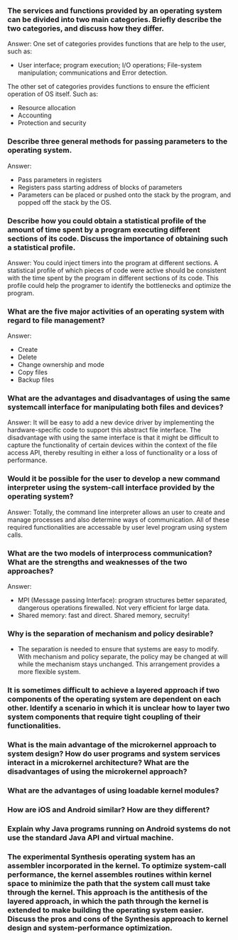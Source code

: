 ### The services and functions provided by an operating system can be divided into two main categories. Briefly describe the two categories, and discuss how they differ.
Answer: One set of categories provides functions that are help to the user, such as:
* User interface; program execution; I/O operations; File-system manipulation; communications and Error detection.

The other set of categories provides functions to ensure the efficient operation of OS itself. Such as:
* Resource allocation
* Accounting
* Protection and security

### Describe three general methods for passing parameters to the operating system.
Answer:
* Pass parameters in registers
* Registers pass starting address of blocks of parameters
* Parameters can be placed or pushed onto the stack by the program, and popped off the stack by the OS.

### Describe how you could obtain a statistical profile of the amount of time spent by a program executing different sections of its code. Discuss the importance of obtaining such a statistical profile.
Answer: You could inject timers into the program at different sections. A statistical profile of which pieces of code were active should be consistent with the time spent by the program in different sections of its code. This profile could help the programer to identify the bottlenecks and optimize the program.

### What are the five major activities of an operating system with regard to file management?
Answer:
* Create
* Delete
* Change ownership and mode
* Copy files
* Backup files

### What are the advantages and disadvantages of using the same systemcall interface for manipulating both files and devices?
Answer: It will be easy to add a new device driver by implementing the hardware-specific code to support this abstract file interface. The disadvantage with using the same interface is that it might be difficult to capture the functionality of certain devices within the context of the file access API, thereby resulting in either a loss of functionality or a loss of performance. 

### Would it be possible for the user to develop a new command interpreter using the system-call interface provided by the operating system?
Answer: Totally, the command line interpreter allows an user to create and manage processes and also determine ways of communication. All of these required functionalities are accessable by user level program using system calls.

### What are the two models of interprocess communication? What are the strengths and weaknesses of the two approaches?
Answer:
* MPI (Message passing Interface):  program structures better separated, dangerous operations firewalled. Not very efficient for large data.
* Shared memory: fast and direct. Shared memory, secruity!

### Why is the separation of mechanism and policy desirable?
* The separation is needed to ensure that systems are easy to modify. With mechanism and policy separate, the policy may be changed at will while the mechanism stays unchanged. This arrangement provides a more flexible system.

### It is sometimes difficult to achieve a layered approach if two components of the operating system are dependent on each other. Identify a scenario in which it is unclear how to layer two system components that require tight coupling of their functionalities.

### What is the main advantage of the microkernel approach to system design? How do user programs and system services interact in a microkernel architecture? What are the disadvantages of using the microkernel approach?

### What are the advantages of using loadable kernel modules?

### How are iOS and Android similar? How are they different?

### Explain why Java programs running on Android systems do not use the standard Java API and virtual machine.

### The experimental Synthesis operating system has an assembler incorporated in the kernel. To optimize system-call performance, the kernel assembles routines within kernel space to minimize the path that the system call must take through the kernel. This approach is the antithesis of the layered approach, in which the path through the kernel is extended to make building the operating system easier. Discuss the pros and cons of the Synthesis approach to kernel design and system-performance optimization.